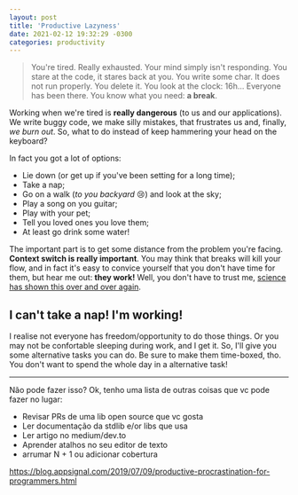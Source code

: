 ```yaml
---
layout: post
title: 'Productive Lazyness'
date: 2021-02-12 19:32:29 -0300
categories: productivity
---
```


> You're tired. Really exhausted. Your mind simply isn't responding. You stare at the code, it stares
> back at you. You write some char. It does not run properly. You delete it. You look at the clock: 16h...
> Everyone has been there. You know what you need: **a break**.

Working when we're tired is **really dangerous** (to us and our applications). We write buggy code,
we make silly mistakes, that frustrates us and, finally, _we burn out_. So, what to do instead of
keep hammering your head on the keyboard?

In fact you got a lot of options:

- Lie down (or get up if you've been setting for a long time);
- Take a nap;
- Go on a walk (_to you backyard_ 😢) and look at the sky;
- Play a song on you guitar;
- Play with your pet;
- Tell you loved ones you love them;
- At least go drink some water!

The important part is to get some distance from the problem you're facing. **Context switch is
really important**. You may think that breaks will kill your flow, and in fact it's easy to convice
yourself that you don't have time for them, but hear me out: **they work!** Well, you don't have to trust me, [science has shown this over and over again][science].

## I can't take a nap! I'm working!

I realise not everyone has freedom/opportunity to do those things. Or you may not be confortable sleeping during work, and I get it. So, I'll give you some alternative tasks you can do. Be sure to make them time-boxed, tho. You don't want to spend the whole day in a alternative task!

---

Não pode fazer isso? Ok, tenho uma lista de outras coisas que vc pode fazer no lugar:

- Revisar PRs de uma lib open source que vc gosta
- Ler documentação da stdlib e/or libs que usa
- Ler artigo no medium/dev.to
- Aprender atalhos no seu editor de texto
- arrumar N + 1 ou adicionar cobertura

https://blog.appsignal.com/2019/07/09/productive-procrastination-for-programmers.html

[science]: https://thewellbeingthesis.org.uk/foundations-for-success/importance-of-taking-breaks-and-having-other-interests/#:~:text=Taking%20breaks%20has%20been%20shown,and%20cardiovascular%20disease%20%5B2%5D.